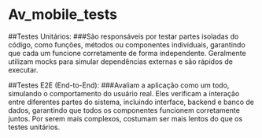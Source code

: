 # Av_mobile_tests
##Testes Unitários: 
###São responsáveis por testar partes isoladas do código, como funções, métodos ou componentes individuais, garantindo que cada um funcione corretamente de forma independente. Geralmente utilizam mocks para simular dependências externas e são rápidos de executar.

##Testes E2E (End-to-End): 
###Avaliam a aplicação como um todo, simulando o comportamento do usuário real. Eles verificam a interação entre diferentes partes do sistema, incluindo interface, backend e banco de dados, garantindo que todos os componentes funcionem corretamente juntos. Por serem mais complexos, costumam ser mais lentos do que os testes unitários.
